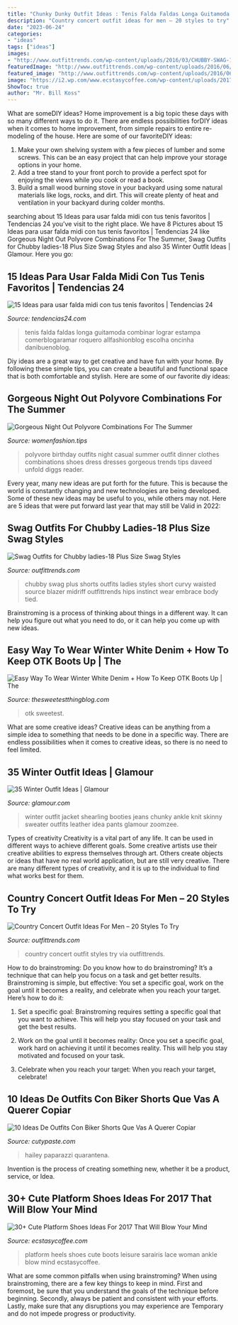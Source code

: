 ```yaml
---
title: "Chunky Dunky Outfit Ideas : Tenis Falda Faldas Longa Guitamoda Combinar Lograr Estampa Comerblogaramar Roquero Allfashionblog Escolha Oncinha Danibuenoblog"
description: "Country concert outfit ideas for men – 20 styles to try"
date: "2023-06-24"
categories:
- "ideas"
tags: ["ideas"]
images:
- "http://www.outfittrends.com/wp-content/uploads/2016/03/CHUBBY-SWAG-19.jpg"
featuredImage: "http://www.outfittrends.com/wp-content/uploads/2016/06/f5d8774fa7d4c8f9e7c73cbd99343260.jpg"
featured_image: "http://www.outfittrends.com/wp-content/uploads/2016/06/f5d8774fa7d4c8f9e7c73cbd99343260.jpg"
image: "https://i2.wp.com/www.ecstasycoffee.com/wp-content/uploads/2017/02/ANKLE-RIDING-PLATFORM-BOOTS-FOR-WOMEN.jpg?resize=650%2C664"
ShowToc: true
author: "Mr. Bill Koss"
---
```



What are someDIY ideas?
Home improvement is a big topic these days with so many different ways to do it. There are endless possibilities forDIY ideas when it comes to home improvement, from simple repairs to entire re-modeling of the house. Here are some of our favoriteDIY ideas:
1. Make your own shelving system with a few pieces of lumber and some screws. This can be an easy project that can help improve your storage options in your home.
2. Add a tree stand to your front porch to provide a perfect spot for enjoying the views while you cook or read a book.
3. Build a small wood burning stove in your backyard using some natural materials like logs, rocks, and dirt. This will create plenty of heat and ventilation in your backyard during colder months. 

	

		
searching about 15 Ideas para usar falda midi con tus tenis favoritos | Tendencias 24 you've visit to the right place. We have 8 Pictures about 15 Ideas para usar falda midi con tus tenis favoritos | Tendencias 24 like Gorgeous Night Out Polyvore Combinations For The Summer, Swag Outfits for Chubby ladies-18 Plus Size Swag Styles and also 35 Winter Outfit Ideas | Glamour. Here you go:
		
    
## 15 Ideas Para Usar Falda Midi Con Tus Tenis Favoritos | Tendencias 24

<img loading=lazy src="https://www.tendencias24.com/wp-content/uploads/2020/07/Ideas-para-combinar-faldas-midi-con-tenis-8-439x700-1.jpg" onerror="this.onerror=null;this.src='https://tse1.mm.bing.net/th?id=OIP.-HJOlkVKjnsS4i8vlq--sgAAAA&amp;pid=15.1';" alt="15 Ideas para usar falda midi con tus tenis favoritos | Tendencias 24">

_Source: tendencias24.com_

>tenis falda faldas longa guitamoda combinar lograr estampa comerblogaramar roquero allfashionblog escolha oncinha danibuenoblog. 

	

Diy ideas are a great way to get creative and have fun with your home. By following these simple tips, you can create a beautiful and functional space that is both comfortable and stylish. Here are some of our favorite diy ideas: 

    
## Gorgeous Night Out Polyvore Combinations For The Summer

<img loading=lazy src="http://www.womenfashion.tips/wp-content/uploads/2015/06/f9c912803da68b5d192b5c3761f90b7c.jpg" onerror="this.onerror=null;this.src='https://tse1.mm.bing.net/th?id=OIP.Kh8MM2-O6pxtmce_01q0ngHaMo&amp;pid=15.1';" alt="Gorgeous Night Out Polyvore Combinations For The Summer">

_Source: womenfashion.tips_

>polyvore birthday outfits night casual summer outfit dinner clothes combinations shoes dress dresses gorgeous trends tips daveed unfold diggs reader. 

	

Every year, many new ideas are put forth for the future. This is because the world is constantly changing and new technologies are being developed. Some of these new ideas may be useful to you, while others may not. Here are 5 ideas that were put forward last year that may still be Valid in 2022: 

    
## Swag Outfits For Chubby Ladies-18 Plus Size Swag Styles

<img loading=lazy src="http://www.outfittrends.com/wp-content/uploads/2016/03/CHUBBY-SWAG-19.jpg" onerror="this.onerror=null;this.src='https://tse3.mm.bing.net/th?id=OIP.WWE_8NnWCetULj6FNzNzDAHaLH&amp;pid=15.1';" alt="Swag Outfits for Chubby ladies-18 Plus Size Swag Styles">

_Source: outfittrends.com_

>chubby swag plus shorts outfits ladies styles short curvy waisted source blazer midriff outfittrends hips instinct wear embrace body tied. 

	

Brainstroming is a process of thinking about things in a different way. It can help you figure out what you need to do, or it can help you come up with new ideas.

    
## Easy Way To Wear Winter White Denim + How To Keep OTK Boots Up | The

<img loading=lazy src="https://www.thesweetestthingblog.com/app/uploads/2018/01/winter-fashion-2017-pinterest-white-jeans-during-winter-outfit-pinterest-louis-vuitton-nevefull-GM-monogram-review-emily-ann-gemma-the-sweetest-thing-blog.jpg" onerror="this.onerror=null;this.src='https://tse4.mm.bing.net/th?id=OIP.Ge8qwkyEkYdS89WQnbreCgHaLH&amp;pid=15.1';" alt="Easy Way To Wear Winter White Denim + How To Keep OTK Boots Up | The">

_Source: thesweetestthingblog.com_

>otk sweetest. 

	

What are some creative ideas?
Creative ideas can be anything from a simple idea to something that needs to be done in a specific way. There are endless possibilities when it comes to creative ideas, so there is no need to feel limited.

    
## 35 Winter Outfit Ideas | Glamour

<img loading=lazy src="https://media.glamour.com/photos/56963d6793ef4b09520fe095/master/h_1025,c_limit/slideshow-winter-outfits-26-winter-outfit-idea-leather-pants-shearling-jacket-main.jpg" onerror="this.onerror=null;this.src='https://tse4.mm.bing.net/th?id=OIP.4tFYKAb2yXUxeuTSDyk35wHaLH&amp;pid=15.1';" alt="35 Winter Outfit Ideas | Glamour">

_Source: glamour.com_

>winter outfit jacket shearling booties jeans chunky ankle knit skinny sweater outfits leather idea pants glamour zoomzee. 

	

Types of creativity
Creativity is a vital part of any life. It can be used in different ways to achieve different goals. Some creative artists use their creative abilities to express themselves through art. Others create objects or ideas that have no real world application, but are still very creative. There are many different types of creativity, and it is up to the individual to find what works best for them.

    
## Country Concert Outfit Ideas For Men – 20 Styles To Try

<img loading=lazy src="http://www.outfittrends.com/wp-content/uploads/2016/06/f5d8774fa7d4c8f9e7c73cbd99343260.jpg" onerror="this.onerror=null;this.src='https://tse3.mm.bing.net/th?id=OIP.xeyMLGRsAl3ZV31GThH3HgHaLF&amp;pid=15.1';" alt="Country Concert Outfit Ideas For Men – 20 Styles To Try">

_Source: outfittrends.com_

>country concert outfit styles try via outfittrends. 

	

How to do brainstroming:
Do you know how to do brainstroming? It’s a technique that can help you focus on a task and get better results. Brainstroming is simple, but effective: You set a specific goal, work on the goal until it becomes a reality, and celebrate when you reach your target. Here’s how to do it: 
1. Set a specific goal: Brainstroming requires setting a specific goal that you want to achieve. This will help you stay focused on your task and get the best results. 

2. Work on the goal until it becomes reality: Once you set a specific goal, work hard on achieving it until it becomes reality. This will help you stay motivated and focused on your task. 

3. Celebrate when you reach your target: When you reach your target, celebrate!

    
## 10 Ideas De Outfits Con Biker Shorts Que Vas A Querer Copiar

<img loading=lazy src="https://www.cutypaste.com/wp-content/uploads/2020/12/626c702c0a571ae23af922b7d209f026.jpg" onerror="this.onerror=null;this.src='https://tse4.mm.bing.net/th?id=OIP.WhTDOOXTQOGDd2K4gJn37wHaKU&amp;pid=15.1';" alt="10 Ideas De Outfits Con Biker Shorts Que Vas A Querer Copiar">

_Source: cutypaste.com_

>hailey paparazzi quarantena. 

	

Invention is the process of creating something new, whether it be a product, service, or Idea.

    
## 30+ Cute Platform Shoes Ideas For 2017 That Will Blow Your Mind

<img loading=lazy src="https://i2.wp.com/www.ecstasycoffee.com/wp-content/uploads/2017/02/ANKLE-RIDING-PLATFORM-BOOTS-FOR-WOMEN.jpg?resize=650%2C664" onerror="this.onerror=null;this.src='https://tse4.mm.bing.net/th?id=OIP.mvT5fAH9D5E17GjRZIuCCQHaHk&amp;pid=15.1';" alt="30+ Cute Platform Shoes Ideas For 2017 That Will Blow Your Mind">

_Source: ecstasycoffee.com_

>platform heels shoes cute boots leisure sarairis lace woman ankle blow mind ecstasycoffee. 

	

What are some common pitfalls when using brainstroming?
When using brainstroming, there are a few key things to keep in mind. First and foremost, be sure that you understand the goals of the technique before beginning. Secondly, always be patient and consistent with your efforts. Lastly, make sure that any disruptions you may experience are Temporary and do not impede progress or productivity.


